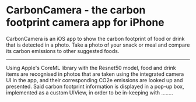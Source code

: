 # CarbonCamera - the carbon footprint camera app for iPhone
CarbonCamera is an iOS app to show the carbon footprint of food or drink that is detected in a photo. Take a photo of your snack or meal and compare its carbon emissions to other suggested foods.

---

Using Apple's CoreML library with the Resnet50 model, food and drink items are recognised in photos that are taken using the integrated camera UI in the app, and their corresponding CO2e emissions are looked up and presented. Said carbon footprint information is displayed in a pop-up box, implemented as a custom UIView, in order to be in-keeping with ........
